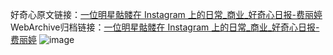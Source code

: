 好奇心原文链接：[一位明星骷髅在 Instagram 上的日常_商业_好奇心日报-费丽婷](https://www.qdaily.com/articles/5445.html)
WebArchive归档链接：[一位明星骷髅在 Instagram 上的日常_商业_好奇心日报-费丽婷](http://web.archive.org/web/20190623164809/https://www.qdaily.com/articles/5445.html)
![image](http://ww3.sinaimg.cn/large/007d5XDply1g3wh8xg2lwj30u06j01kx)